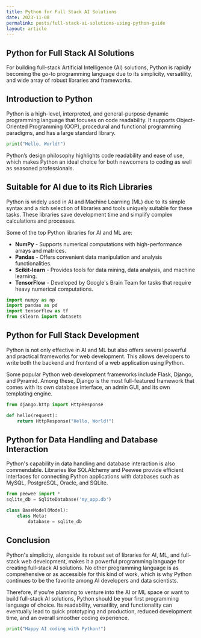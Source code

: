```yaml
---
title: Python for Full Stack AI Solutions
date: 2023-11-08
permalink: posts/full-stack-ai-solutions-using-python-guide
layout: article
---
```


## Python for Full Stack AI Solutions

For building full-stack Artificial Intelligence (AI) solutions, Python is rapidly becoming the go-to programming language due to its simplicity, versatility, and wide array of robust libraries and frameworks.

## Introduction to Python

Python is a high-level, interpreted, and general-purpose dynamic programming language that focuses on code readability. It supports Object-Oriented Programming (OOP), procedural and functional programming paradigms, and has a large standard library.

```python
print("Hello, World!")
```

Python’s design philosophy highlights code readability and ease of use, which makes Python an ideal choice for both newcomers to coding as well as seasoned professionals.

## Suitable for AI due to its Rich Libraries

Python is widely used in AI and Machine Learning (ML) due to its simple syntax and a rich selection of libraries and tools uniquely suitable for these tasks. These libraries save development time and simplify complex calculations and processes.

Some of the top Python libraries for AI and ML are:

- **NumPy** - Supports numerical computations with high-performance arrays and matrices.
- **Pandas** - Offers convenient data manipulation and analysis functionalities.
- **Scikit-learn** - Provides tools for data mining, data analysis, and machine learning.
- **TensorFlow** - Developed by Google's Brain Team for tasks that require heavy numerical computations.

```python
import numpy as np
import pandas as pd
import tensorflow as tf
from sklearn import datasets
```

## Python for Full Stack Development

Python is not only effective in AI and ML but also offers several powerful and practical frameworks for web development. This allows developers to write both the backend and frontend of a web application using Python.

Some popular Python web development frameworks include Flask, Django, and Pyramid. Among these, Django is the most full-featured framework that comes with its own database interface, an admin GUI, and its own templating engine.

```python
from django.http import HttpResponse

def hello(request):
    return HttpResponse("Hello, World!")
```

## Python for Data Handling and Database Interaction

Python's capability in data handling and database interaction is also commendable. Libraries like SQLAlchemy and Peewee provide efficient interfaces for connecting Python applications with databases such as MySQL, PostgreSQL, Oracle, and SQLite.

```python
from peewee import *
sqlite_db = SqliteDatabase('my_app.db')

class BaseModel(Model):
    class Meta:
        database = sqlite_db
```

## Conclusion

Python's simplicity, alongside its robust set of libraries for AI, ML, and full-stack web development, makes it a powerful programming language for creating full-stack AI solutions. No other programming language is as comprehensive or as accessible for this kind of work, which is why Python continues to be the favorite among AI developers and data scientists.

Therefore, if you're planning to venture into the AI or ML space or want to build full-stack AI solutions, Python should be your first programming language of choice. Its readability, versatility, and functionality can eventually lead to quick prototyping and production, reduced development time, and an overall smoother coding experience.

```python
print("Happy AI coding with Python!")
```
